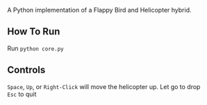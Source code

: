 A Python implementation of a Flappy Bird and Helicopter hybrid.

## How To Run
Run `python core.py`

## Controls
`Space`, `Up`, or `Right-Click` will move the helicopter up. Let go to drop  
`Esc` to quit
